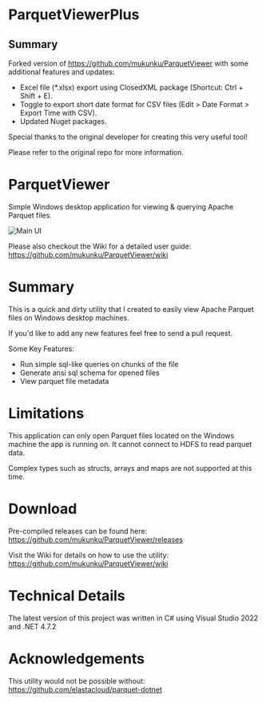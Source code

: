 # ParquetViewerPlus
## Summary
Forked version of https://github.com/mukunku/ParquetViewer with some additional features and updates:
- Excel file (\*.xlsx) export using ClosedXML package (Shortcut: Ctrl + Shift + E).
- Toggle to export short date format for CSV files (Edit > Date Format > Export Time with CSV).
- Updated Nuget packages.

Special thanks to the original developer for creating this very useful tool!

Please refer to the original repo for more information.

# ParquetViewer

Simple Windows desktop application for viewing & querying Apache Parquet files. 

![Main UI](https://github.com/mukunku/ParquetViewer/blob/master/wiki_images/main_screenshot3.png)

Please also checkout the Wiki for a detailed user guide: https://github.com/mukunku/ParquetViewer/wiki

# Summary
This is a quick and dirty utility that I created to easily view Apache Parquet files on Windows desktop machines. 

If you'd like to add any new features feel free to send a pull request.

Some Key Features:
* Run simple sql-like queries on chunks of the file
* Generate ansi sql schema for opened files
* View parquet file metadata

# Limitations
This application can only open Parquet files located on the Windows machine the app is running on. It cannot connect to HDFS to read parquet data. 

Complex types such as structs, arrays and maps are not supported at this time.

# Download
Pre-compiled releases can be found here: https://github.com/mukunku/ParquetViewer/releases

Visit the Wiki for details on how to use the utility: https://github.com/mukunku/ParquetViewer/wiki

# Technical Details
The latest version of this project was written in C# using Visual Studio 2022 and .NET 4.7.2

# Acknowledgements
This utility would not be possible without: https://github.com/elastacloud/parquet-dotnet
